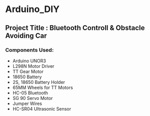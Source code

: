 # Arduino_DIY

## Project Title : Bluetooth Controll & Obstacle Avoiding Car

### Components Used: 
- Arduino UNOR3
- L298N Motor Driver
- TT Gear Motor
- 18650 Battery
- 2S, 18650 Battery Holder
- 65MM Wheels for TT Motors
- HC-05 Bluetooth
- SG 90 Servo Motor
- Jumper Wires
- HC-SR04 Ultrasonic Sensor
